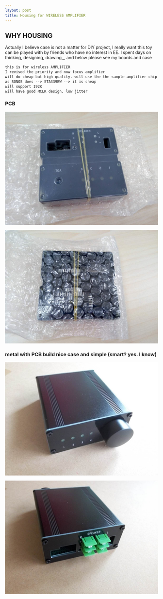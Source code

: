 ```yaml
---
layout: post
title: Housing for WIRELESS AMPLIFIER
---
```


## WHY HOUSING

Actually I believe case is not a matter for DIY project, I really want this toy can be played with by friends who have no interest in EE. I spent days on thinking, designing, drawing,,, and below please see my boards and case

```
this is for wireless AMPLIFIER
I revised the priority and now focus amplifier
will do cheap but high quality. will use the the sample amplifier chip as SONOS does --> STA339BW --> it is cheap
will support 192K
will have good MCLK design, low jitter
```

### PCB

![w600](/images/2016_05_28_panel_board_01.jpg)

![w600](/images/2016_05_28_panel_board_02.jpg)

### metal with PCB build nice case and simple (smart? yes. I know)

![w600](/images/2016_05_28_case_front_view.jpg)

![w600](/images/2016_05_28_case_side_view.jpg)

